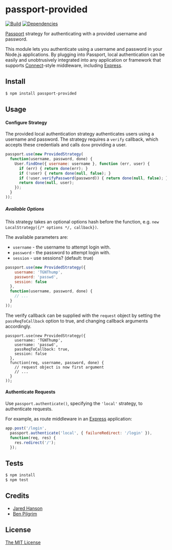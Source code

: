 # passport-provided

[![Build](https://travis-ci.org/TGNThump/passport-provided.png)](https://travis-ci.org/TGNThump/passport-provided)
[![Dependencies](https://david-dm.org/TGNThump/passport-provided.png)](https://david-dm.org/TGNThump/passport-provided)


[Passport](http://passportjs.org/) strategy for authenticating with a provided username
and password.

This module lets you authenticate using a username and password in your Node.js
applications.  By plugging into Passport, local authentication can be easily and
unobtrusively integrated into any application or framework that supports
[Connect](http://www.senchalabs.org/connect/)-style middleware, including
[Express](http://expressjs.com/).

## Install

```bash
$ npm install passport-provided
```

## Usage

#### Configure Strategy

The provided local authentication strategy authenticates users using a username and
password.  The strategy requires a `verify` callback, which accepts these
credentials and calls `done` providing a user.

```js
passport.use(new ProvidedStrategy(
  function(username, password, done) {
    User.findOne({ username: username }, function (err, user) {
      if (err) { return done(err); }
      if (!user) { return done(null, false); }
      if (!user.verifyPassword(password)) { return done(null, false); }
      return done(null, user);
    });
  }
));
```

##### Available Options

This strategy takes an optional options hash before the function, e.g. `new LocalStrategy({/* options */, callback})`.

The available parameters are:

* `username` - the username to attempt login with.
* `password` - the password to attempt login with.
* `session` - use sessions? (default: true)

```javascript
passport.use(new ProvidedStrategy({
    username: 'TGNThump',
    password: 'passwd',
    session: false
  },
  function(username, password, done) {
    // ...
  }
));
```

The verify callback can be supplied with the `request` object by setting
the `passReqToCallback` option to true, and changing callback arguments
accordingly.

    passport.use(new ProvidedStrategy({
        username: 'TGNThump',
        username: 'passwd',
        passReqToCallback: true,
        session: false
      },
      function(req, username, password, done) {
        // request object is now first argument
        // ...
      }
    ));

#### Authenticate Requests

Use `passport.authenticate()`, specifying the `'local'` strategy, to
authenticate requests.

For example, as route middleware in an [Express](http://expressjs.com/)
application:

```js
app.post('/login', 
  passport.authenticate('local', { failureRedirect: '/login' }),
  function(req, res) {
    res.redirect('/');
  });
```

## Tests

```bash
$ npm install
$ npm test
```

## Credits

- [Jared Hanson](http://github.com/jaredhanson)
- [Ben Pilgrim](http://github.com/TGNThump)

## License

[The MIT License](http://opensource.org/licenses/MIT)
